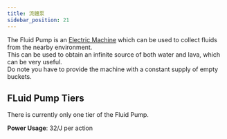 ```yaml
---
title: 流體泵
sidebar_position: 21
---
```


The Fluid Pump is an [Electric Machine](../Electric-Machines.md) which can be used to collect fluids from the nearby environment.  
This can be used to obtain an infinite source of both water and lava, which can be very useful.  
Do note you have to provide the machine with a constant supply of empty buckets.

## FLuid Pump Tiers

There is currently only one tier of the Fluid Pump.

**Power Usage**: 32/J per action
